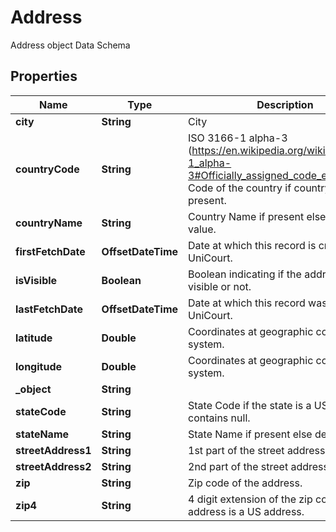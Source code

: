 

# Address

Address object Data Schema

## Properties

| Name | Type | Description | Notes |
|------------ | ------------- | ------------- | -------------|
|**city** | **String** | City |  |
|**countryCode** | **String** | ISO 3166-1 alpha-3 (https://en.wikipedia.org/wiki/ISO_3166-1_alpha-3#Officially_assigned_code_elements). Code of the country if country name is present. |  |
|**countryName** | **String** | Country Name if present else default value. |  |
|**firstFetchDate** | **OffsetDateTime** | Date at which this record is created in UniCourt. |  |
|**isVisible** | **Boolean** | Boolean indicating if the address is visible or not. |  |
|**lastFetchDate** | **OffsetDateTime** | Date at which this record was updated in UniCourt. |  |
|**latitude** | **Double** | Coordinates at geographic coordinate system. |  |
|**longitude** | **Double** | Coordinates at geographic coordinate system. |  |
|**_object** | **String** |  |  |
|**stateCode** | **String** | State Code if the state is a US state else contains null. |  |
|**stateName** | **String** | State Name if present else default value. |  |
|**streetAddress1** | **String** | 1st part of the street address. |  |
|**streetAddress2** | **String** | 2nd part of the street address. |  |
|**zip** | **String** | Zip code of the address. |  |
|**zip4** | **String** | 4 digit extension of the zip code if the address is a US address. |  |



